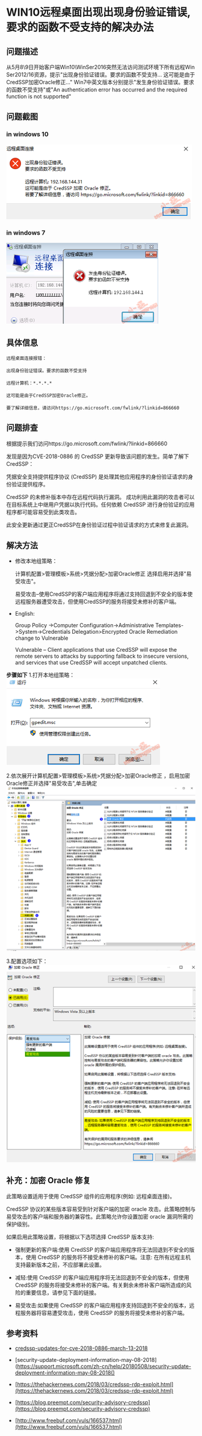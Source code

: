 # WIN10远程桌面出现出现身份验证错误,要求的函数不受支持的解决办法

## 问题描述

从5月8\9日开始客户端Win10\WinSer2016突然无法访问测试环境下所有远程Win Ser2012/16资源，提示"出现身份验证错误。要求的函数不受支持... 这可能是由于CredSSP加密Oracle修正..." Win7中英文版本分别提示"发生身份验证错误。要求的函数不受支持"或"An authentication error has occurred and the required function is not supported"

## 问题截图
### in windows 10
![](images/win10-oracle-1.png)
### in windows 7
![](images/win10-oracle-2.png)

## 具体信息
```
远程桌面连接报错：

出现身份验证错误。要求的函数不受支持

远程计算机：*.*.*.*

这可能是由于CredSSP加密Oracle修正。

要了解详细信息，请访问https://go.microsoft.com/fwlink/?linkid=866660
```

## 问题排查
根据提示我们访问https://go.microsoft.com/fwlink/?linkid=866660

发现是因为CVE-2018-0886 的 CredSSP 更新导致该问题的发生。简单了解下CredSSP：

凭据安全支持提供程序协议 (CredSSP) 是处理其他应用程序的身份验证请求的身份验证提供程序。

CredSSP 的未修补版本中存在远程代码执行漏洞。 成功利用此漏洞的攻击者可以在目标系统上中继用户凭据以执行代码。任何依赖 CredSSP 进行身份验证的应用程序都可能容易受到此类攻击。

此安全更新通过更正CredSSP在身份验证过程中验证请求的方式来修复此漏洞。
## 解决方法
- 修改本地组策略：

  计算机配置>管理模板>系统>凭据分配>加密Oracle修正 选择启用并选择"易受攻击"。

  易受攻击–使用CredSSP的客户端应用程序将通过支持回退到不安全的版本使远程服务器遭受攻击，但使用CredSSP的服务将接受未修补的客户端。

- English:

  Group Policy ->Computer Configuration->Administrative Templates->System->Credentials Delegation>Encrypted Oracle Remediation change to Vulnerable

  Vulnerable – Client applications that use CredSSP will expose the remote servers to attacks by supporting fallback to insecure versions, and services that use CredSSP will accept unpatched clients.

**步骤如下**
1.打开本地组策略：
![](images/win10-oracle-3.png)

2.依次展开计算机配置>管理模板>系统>凭据分配>加密Oracle修正 ，启用加密Oracle修正并选择"易受攻击",单击确定
![](images/win10-oracle-4.png)

3.配置选项如下：
![](images/win10-oracle-5.png)

## 补充：加密 Oracle 修复

此策略设置适用于使用 CredSSP 组件的应用程序(例如: 远程桌面连接)。

CredSSP 协议的某些版本容易受到针对客户端的加密 oracle 攻击。此策略控制与易受攻击的客户端和服务器的兼容性。此策略允许你设置加密 oracle 漏洞所需的保护级别。

如果启用此策略设置，将根据以下选项选择 CredSSP 版本支持:

- 强制更新的客户端:使用 CredSSP 的客户端应用程序将无法回退到不安全的版本，使用 CredSSP 的服务将不接受未修补的客户端。注意: 在所有远程主机支持最新版本之前，不应部署此设置。

- 减轻:使用 CredSSP 的客户端应用程序将无法回退到不安全的版本，但使用 CredSSP 的服务将接受未修补的客户端。有关剩余未修补客户端所造成的风险的重要信息，请参见下面的链接。

- 易受攻击:如果使用 CredSSP 的客户端应用程序支持回退到不安全的版本，远程服务器将容易遭受攻击，使用 CredSSP 的服务将接受未修补的客户端。

## 参考资料
- [credssp-updates-for-cve-2018-0886-march-13-2018](https://support.microsoft.com/zh-cn/help/4093492/credssp-updates-for-cve-2018-0886-march-13-2018)

- [security-update-deployment-information-may-08-2018](https://support.microsoft.com/zh-cn/help/20180508/security-update-deployment-information-may-08-2018()

- [https://thehackernews.com/2018/03/credssp-rdp-exploit.html](https://thehackernews.com/2018/03/credssp-rdp-exploit.html)

- [https://blog.preempt.com/security-advisory-credssp](https://blog.preempt.com/security-advisory-credssp)

- [http://www.freebuf.com/vuls/166537.html](http://www.freebuf.com/vuls/166537.html)








